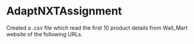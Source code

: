# AdaptNXTAssignment
Created a .csv file which read the first 10 product details from Wall_Mart website of the following URLs.
